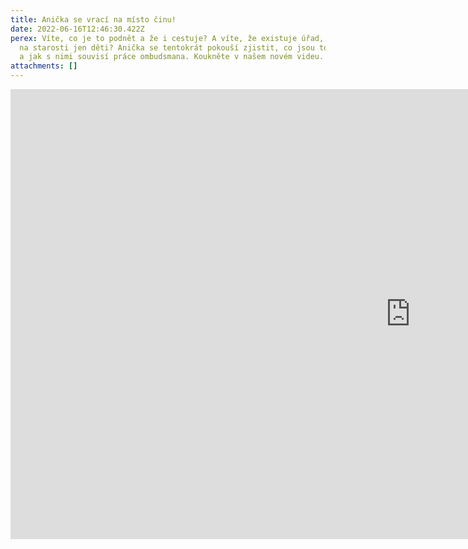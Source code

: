 ```yaml
---
title: Anička se vrací na místo činu!
date: 2022-06-16T12:46:30.422Z
perex: Víte, co je to podnět a že i cestuje? A víte, že existuje úřad, který má
  na starosti jen děti? Anička se tentokrát pokouší zjistit, co jsou to ty ÚŘADY
  a jak s nimi souvisí práce ombudsmana. Koukněte v našem novém videu.
attachments: []
---
```

<iframe width="1280" height="720" src="https://www.youtube.com/embed/_wkG9PC6a1A" title="#AničkaVloguje 2. díl – ÚŘADY \\[CZ Titulky]" frameborder="0" allow="accelerometer; autoplay; clipboard-write; encrypted-media; gyroscope; picture-in-picture" allowfullscreen></iframe>